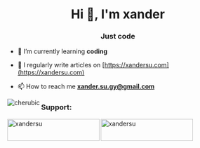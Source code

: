 <h1 align="center">Hi 👋, I'm xander</h1>
<h3 align="center">Just code</h3>

- 🌱 I’m currently learning **coding**

- 📝 I regularly write articles on [https://xandersu.com](https://xandersu.com)

- 📫 How to reach me **xander.su.gy@gmail.com**

<p><img align="left" src="https://github-readme-stats.vercel.app/api/top-langs?username=cherubic&show_icons=true&locale=en&layout=compact" alt="cherubic" /></p>

<h3 align="left">Support:</h3>

<p><a href="https://www.buymeacoffee.com/xandersu"> <img align="left" src="https://cdn.buymeacoffee.com/buttons/v2/default-yellow.png" height="50" width="210" alt="xandersu" /></a><a href="https://ko-fi.com/xandersu"> <img align="left" src="https://cdn.ko-fi.com/cdn/kofi3.png?v=3" height="50" width="210" alt="xandersu" /></a></p><br><br>


